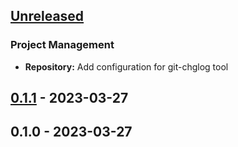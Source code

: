 <a name="unreleased"></a>
## [Unreleased]

### Project Management
- **Repository:** Add configuration for git-chglog tool


<a name="0.1.1"></a>
## [0.1.1] - 2023-03-27

<a name="0.1.0"></a>
## 0.1.0 - 2023-03-27

[Unreleased]: https://github.com/HRahimy/trivial/compare/0.1.1...HEAD
[0.1.1]: https://github.com/HRahimy/trivial/compare/0.1.0...0.1.1
